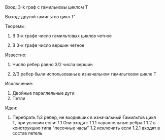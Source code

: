 Вход: 3-k граф с гамильновы циклом T

Выход: другой гамильтов цикл T'

Теоремы:

1. В 3-к графе число гамильтовых циклов четное

2. В 3-к графе число вершин четное

Известно:

1. Число ребер равно  3/2 числа вершин

2. 2/3 ребер были использованы в изначальном гамильтовом цикле T

Исключение:

1. Двойные параллельные дуги
2. Петли

Идеи:
  1. Перебрать 1\3 ребер, не входивших в изначальный Гамильтов цикл Т, при условии если:
  1.1 Они входят:
1.1.1 параллельные ребра
1.1.2 в конструкцию типа "песочные часы"
1.2 исключить если
1.2.1 входят в состав петель
